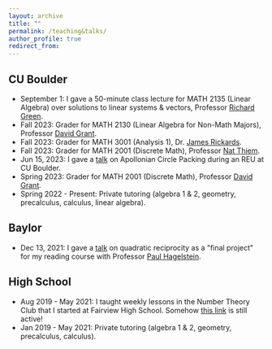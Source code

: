 ```yaml
---
layout: archive
title: ""
permalink: /teaching&talks/
author_profile: true
redirect_from:
---
```


## CU Boulder
  * September 1: I gave a 50-minute class lecture for MATH 2135 (Linear Algebra) over solutions to linear systems & vectors, Professor <a href="https://math.colorado.edu/~rmg/">Richard Green</a>. 
  * Fall 2023: Grader for MATH 2130 (Linear Algebra for Non-Math Majors), Professor <a href="https://www.colorado.edu/math/david-grant">David Grant</a>.
  * Fall 2023: Grader for MATH 3001 (Analysis 1), Dr. <a href="https://math.colorado.edu/~jari2770/">James Rickards</a>.
  * Fall 2023: Grader for MATH 2001 (Discrete Math), Professor <a href="https://www.colorado.edu/math/nathaniel-thiem">Nat Thiem</a>.
  * Jun 15, 2023: I gave a [talk](/files/PresentationApollonianCirclePacking.pdf) on Apollonian Circle Packing during an REU at CU Boulder.
  * Spring 2023: Grader for MATH 2001 (Discrete Math), Professor <a href="https://www.colorado.edu/math/david-grant">David Grant</a>.
  * Spring 2022 - Present: Private tutoring (algebra 1 & 2, geometry, precalculus, calculus, linear algebra).

## Baylor
  * Dec 13, 2021: I gave a [talk](/files/PresentationQuadraticReciprocity.pdf) on quadratic reciprocity as a "final project" for my reading course with Professor <a href="https://www.baylor.edu/math/index.php?id=54007">Paul Hagelstein</a>.

## High School
  * Aug 2019 - May 2021: I taught weekly lessons in the Number Theory Club that I started at Fairview High School. Somehow <a href="https://fah.bvsd.org/clubs-activities/number-theory-club">this link</a> is still active!
  * Jan 2019 - May 2021: Private tutoring (algebra 1 & 2, geometry, precalculus, calculus).
